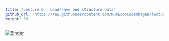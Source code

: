 ```yaml
---
title: "Lecture 6 - Load/save and structure data"
github_url: "https://raw.githubusercontent.com/NumEconCopenhagen/lectures-2019/master/06/Load_saved_andd_structured_data.ipynb"
weight: 30
---
```

[![Binder](https://mybinder.org/badge_logo.svg)](https://mybinder.org/v2/gh/NumEconCopenhagen/lectures-2019/master?urlpath=lab/tree/06/Load_saved_andd_structured_data.ipynb
)
